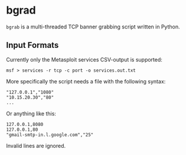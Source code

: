 # bgrad

`bgrab` is a multi-threaded TCP banner grabbing script written in Python.

## Input Formats

Currently only the Metasploit services CSV-output is supported:

	msf > services -r tcp -c port -o services.out.txt

More specifically the script needs a file with the following syntax:

	"127.0.0.1","1080"
	"10.15.20.30","80"
	...

Or anything like this:

	127.0.0.1,8080
	127.0.0.1,80
	"gmail-smtp-in.l.google.com","25"

Invalid lines are ignored.
